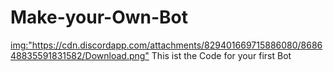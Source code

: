 # Make-your-Own-Bot

<img:"https://cdn.discordapp.com/attachments/829401669715886080/868648835591831582/Download.png">
This ist the Code for your first Bot
